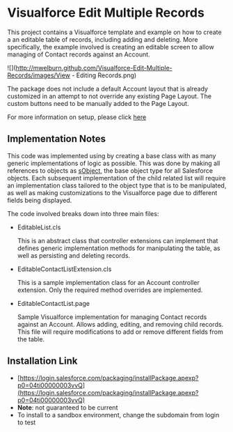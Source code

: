 Visualforce Edit Multiple Records
=================================

This project contains a Visualforce template and example on how to create a an editable table of records, including adding and deleting. More specifically, the example involved is creating an editable screen to allow managing of Contact records against an Account.

![](http://mwelburn.github.com/Visualforce-Edit-Multiple-Records/images/View - Editing Records.png)

The package does not include a default Account layout that is already customized in an attempt to not override any existing Page Layout. The custom buttons need to be manually added to the Page Layout.

For more information on setup, please click [here](http://mwelburn.github.io/Visualforce-Edit-Multiple-Records/)

Implementation Notes
----

This code was implemented using by creating a base class with as many generic implementations of logic as possible. This was done by making all references to objects as [sObject](http://www.salesforce.com/us/developer/docs/apexcode/Content/langCon_apex_SObjects.htm), the base object type for all Salesforce objects. Each subsequent implementation of the child related list will require an implementation class tailored to the object type that is to be manipulated, as well as making customizations to the Visualforce page due to different fields being displayed.

The code involved breaks down into three main files:

* EditableList.cls

  This is an abstract class that controller extensions can implement that defines generic implementation methods for manipulating the table, as well as persisting and deleting records.
  

* EditableContactListExtension.cls

  This is a sample implementation class for an Account controller extension. Only the required method overrides are implemented.
  

* EditableContactList.page

  Sample Visualforce implementation for managing Contact records against an Account. Allows adding, editing, and removing child records. This file will require modifications to add or remove different fields from the table.


Installation Link
----
  
* [https://login.salesforce.com/packaging/installPackage.apexp?p0=04ti00000003vvQ](https://login.salesforce.com/packaging/installPackage.apexp?p0=04ti00000003vvQ)
* **Note**: not guaranteed to be current
* To install to a sandbox environment, change the subdomain from login to test